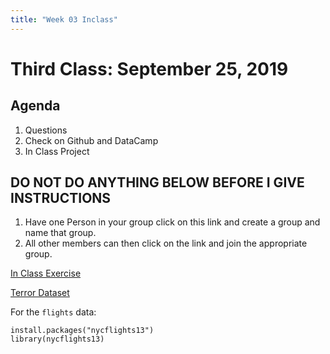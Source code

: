 ```yaml
---
title: "Week 03 Inclass"
---
```



# Third Class:  September 25, 2019


## Agenda

1. Questions
2. Check on Github and DataCamp
3. In Class Project



## DO NOT DO ANYTHING BELOW BEFORE I GIVE INSTRUCTIONS

1. Have one Person in your group click on this link and create a group and name that group. 
2. All other members can then click on the link and join the appropriate group. 

[In Class Exercise](https://classroom.github.com/g/vTPushSr)

[Terror Dataset](https://drive.google.com/file/d/0B8CsRLdwqzbzT2pyTG5zX0o5blE/view?usp=sharing)



For the `flights` data:

```
install.packages("nycflights13")
library(nycflights13)
```